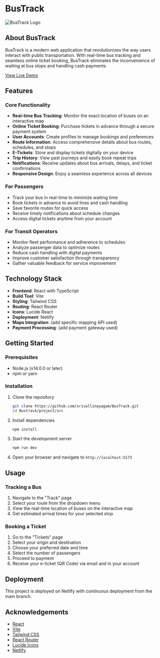 # BusTrack

![BusTrack Logo]([https://images.pexels.com/photos/2902716/pexels-photo-2902716.jpeg?auto=compress&cs=tinysrgb&w=1260&h=750&dpr=2](https://www.pexels.com/photo/white-bus-on-road-near-cliff-1178448/))

## About BusTrack

BusTrack is a modern web application that revolutionizes the way users interact with public transportation. With real-time bus tracking and seamless online ticket booking, BusTrack eliminates the inconvenience of waiting at bus stops and handling cash payments.

[View Live Demo](https://deluxe-gelato-c5b2e3.netlify.app/)

## Features

### Core Functionality

- **Real-time Bus Tracking**: Monitor the exact location of buses on an interactive map
- **Online Ticket Booking**: Purchase tickets in advance through a secure payment system
- **User Accounts**: Create profiles to manage bookings and preferences
- **Route Information**: Access comprehensive details about bus routes, schedules, and stops
- **E-Tickets**: Store and display tickets digitally on your device
- **Trip History**: View past journeys and easily book repeat trips
- **Notifications**: Receive updates about bus arrivals, delays, and ticket confirmations
- **Responsive Design**: Enjoy a seamless experience across all devices

### For Passengers

- Track your bus in real-time to minimize waiting time
- Book tickets in advance to avoid lines and cash handling
- Save favorite routes for quick access
- Receive timely notifications about schedule changes
- Access digital tickets anytime from your account

### For Transit Operators

- Monitor fleet performance and adherence to schedules
- Analyze passenger data to optimize routes
- Reduce cash handling with digital payments
- Improve customer satisfaction through transparency
- Gather valuable feedback for service improvement

## Technology Stack

- **Frontend**: React with TypeScript
- **Build Tool**: Vite
- **Styling**: Tailwind CSS
- **Routing**: React Router
- **Icons**: Lucide React
- **Deployment**: Netlify
- **Maps Integration**: (add specific mapping API used)
- **Payment Processing**: (add payment gateway used)

## Getting Started

### Prerequisites

- Node.js (v14.0.0 or later)
- npm or yarn

### Installation

1. Clone the repository
   ```bash
   git clone https://github.com/srivallinayagam/BusTrack.git
   cd Bustrack/project/src
   ```

2. Install dependencies
   ```bash
   npm install
   ```

3. Start the development server
   ```bash
   npm run dev
   ```

4. Open your browser and navigate to `http://localhost:5173`


## Usage

### Tracking a Bus

1. Navigate to the "Track" page
2. Select your route from the dropdown menu
3. View the real-time location of buses on the interactive map
4. Get estimated arrival times for your selected stop

### Booking a Ticket

1. Go to the "Tickets" page
2. Select your origin and destination
3. Choose your preferred date and time
4. Select the number of passengers
5. Proceed to payment
6. Receive your e-ticket (QR Code) via email and in your account

## Deployment

This project is deployed on Netlify with continuous deployment from the main branch.



## Acknowledgements

- [React](https://reactjs.org/)
- [Vite](https://vitejs.dev/)
- [Tailwind CSS](https://tailwindcss.com/)
- [React Router](https://reactrouter.com/)
- [Lucide Icons](https://lucide.dev/)
- [Netlify](https://www.netlify.com/)
